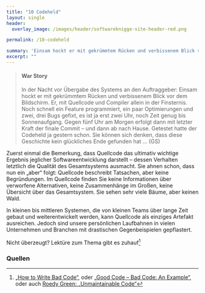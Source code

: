 ```yaml
---
title: "10 Codeheld"
layout: single
header:
  overlay_image: /images/header/softwareknigge-site-header-red.png

permalink: /10-codeheld

summary: 'Einsam hockt er mit gekrümmtem Rücken und verbissenem Blick vor dem Bildschirm. Er, mit Quellcode und Compiler allein in der Finsternis...'
excerpt: ""
---
```


>#### War Story
> In der Nacht vor Übergabe des Systems an den Auftraggeber: Einsam hockt er mit gekrümmtem Rücken und verbissenem Blick vor dem Bildschirm. Er, mit Quellcode und Compiler allein in der Finsternis. Noch schnell ein Feature programmiert, ein paar  Optimierungen und zwei, drei Bugs gefixt, es ist ja erst zwei Uhr, noch Zeit genug bis Sonnenaufgang.
Gegen fünf Uhr am Morgen erfolgt dann mit letzter Kraft der finale Commit – und dann ab nach Hause. Getestet hatte der Codeheld ja gestern schon.
>Sie können sich denken, dass diese Geschichte kein glückliches Ende gefunden hat ... (GS)


Zuerst einmal die Bemerkung, dass Quellcode das ultimativ wichtige Ergebnis
jeglicher Softwareentwicklung darstellt – dessen Verhalten letztlich die Qualität des Gesamtsystems ausmacht. Sie ahnen schon, dass nun ein „aber“ folgt: Quellcode beschreibt Tatsachen, aber keine Begründungen. Im Quellcode finden Sie keine Informationen über verworfene Alternativen, keine Zusammenhänge im Großen, keine Übersicht über das Gesamtsystem. Sie sehen sehr viele Bäume, aber keinen Wald.

In kleinen bis mittleren Systemen, die von kleinen Teams über lange Zeit gebaut und weiterentwickelt werden, kann Quellcode als einziges Artefakt ausreichen. Jedoch
sind unsere persönlichen Laufbahnen in vielen Unternehmen und Branchen mit drastischen Gegenbeispielen gepflastert.

Nicht überzeugt? Lektüre zum Thema gibt es zuhauf[^bad-code]

[^bad-code]: [„How to Write Bad Code“](http://www.exmsft.com/~hanss/badcode.htm), oder [„Good Code – Bad Code: An Example“](http://www.programming4scientists.com/2008/09/26/good-code-bad-code-an-example/), oder auch [Roedy Green: „Unmaintainable Code“](http://mindprod.com/jgloss/unmain.html)


### Quellen
